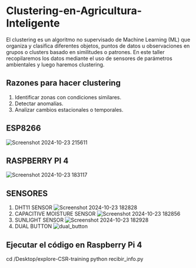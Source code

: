 # Clustering-en-Agricultura-Inteligente
El clustering es un algoritmo no supervisado de Machine Learning (ML) que organiza y clasifica diferentes objetos, puntos de datos u observaciones en grupos o clusters basado en similitudes o patrones.
En este taller recopilaremos los datos mediante el uso de sensores de parámetros ambientales y luego haremos clustering. 
## Razones para hacer clustering
1. Identificar zonas con condiciones similares.
2. Detectar anomalías.
3. Analizar cambios estacionales o temporales.
## ESP8266
![Screenshot 2024-10-23 215611](https://github.com/user-attachments/assets/3a28d91f-91ca-4af5-9c82-8876b353cdca)
## RASPBERRY PI 4
![Screenshot 2024-10-23 183117](https://github.com/user-attachments/assets/a3af7c97-28e3-43b6-bbd6-8a0182e0dc47)
## SENSORES
1. DHT11 SENSOR
![Screenshot 2024-10-23 182828](https://github.com/user-attachments/assets/56d4b078-739b-48d4-bf81-2ae8af790eba)
2. CAPACITIVE MOISTURE SENSOR
![Screenshot 2024-10-23 182856](https://github.com/user-attachments/assets/3a683add-2bca-405f-847c-587b37f33252)
3. SUNLIGHT SENSOR
![Screenshot 2024-10-23 182928](https://github.com/user-attachments/assets/f70553df-388c-47a9-b555-887ae04d11e0)
4. DUAL BUTTON
![dual_button](https://github.com/user-attachments/assets/1b6ce419-e9fa-44a4-848f-9df3e5f4c368)

## Ejecutar el código en Raspberry Pi 4 
cd /Desktop/explore-CSR-training
python recibir_info.py



